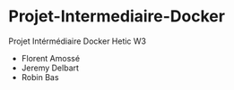 # Projet-Intermediaire-Docker

Projet Intérmédiaire Docker Hetic W3

- Florent Amossé
- Jeremy Delbart
- Robin Bas
